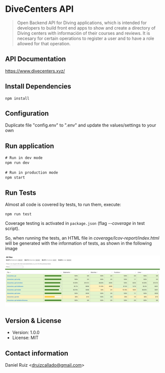 # DiveCenters API

> Open Backend API for Diving applications, which is intended for developers to build front end apps to show and create a directory of Diving centers with información of their courses and reviews. It is necesary for certain operations to register a user and to have a role allowed for that operation.

## API Documentation
https://www.divecenters.xyz/


## Install Dependencies
```
npm install
```

## Configuration
Duplicate file "config.env" to ".env" and update the values/settings to your own

## Run application
```
# Run in dev mode
npm run dev

# Run in production mode
npm start
```

## Run Tests
Almost all code is covered by tests, to run them, execute:
```
npm run test
```
Coverage testing is activated in `package.json` (flag <i>--coverage</i> in test script).

So, when running the tests, an HTML file in <i>coverage/lcov-report/index.html</i> will be generated with the information of tests, as shown in the following image

![A photo of tests coverage](public/testcoverage.png)

## Version & License
- Version: 1.0.0
- License: MIT

## Contact information
Daniel Ruiz <<druizcallado@gmail.com>>